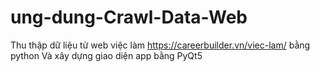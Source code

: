 # ung-dung-Crawl-Data-Web
Thu thập dữ liệu từ web việc làm https://careerbuilder.vn/viec-lam/ bằng python
Và xây dựng giao diện app bằng PyQt5
